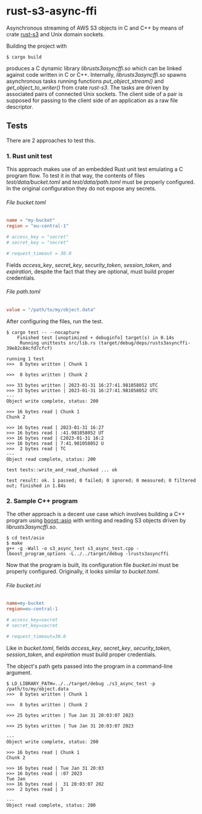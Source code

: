 rust-s3-async-ffi
=================

Asynchronous streaming of AWS S3 objects in C and C++ by means of crate
[rust-s3](https://crates.io/crates/rust-s3) and Unix domain sockets.

Building the project with

```ShellSession
$ cargo build
```

produces a C dynamic library *librusts3asyncffi.so* which can be linked against
code written in C or C++. Internally, *librusts3asyncffi.so* spawns asynchronous
tasks running functions *put_object_stream()* and *get_object_to_writer()* from
crate *rust-s3*. The tasks are driven by associated pairs of connected Unix
sockets. The client side of a pair is supposed for passing to the client side
of an application as a raw file descriptor.

Tests
-----

There are 2 approaches to test this.

### 1. Rust unit test

This approach makes use of an embedded Rust unit test emulating a C program
flow. To test it in that way, the contents of files *test/data/bucket.toml* and
*test/data/path.toml* must be properly configured. In the original configuration
they do not expose any secrets.

###### File *bucket.toml*

```toml
name = "my-bucket"
region = "eu-central-1"

# access_key = "secret"
# secret_key = "secret"

# request_timeout = 30.0
```

Fields *access_key*, *secret_key*, *security_token*, *session_token*, and
*expiration*, despite the fact that they are optional, must build proper
credentials.

###### File *path.toml*

```toml
value = "/path/to/my/object.data"
```

After configuring the files, run the test.

```ShellSession
$ cargo test -- --nocapture
    Finished test [unoptimized + debuginfo] target(s) in 0.14s
     Running unittests src/lib.rs (target/debug/deps/rusts3asyncffi-39e82c84cfd7cfcf)

running 1 test
>>>  8 bytes written | Chunk 1

>>>  8 bytes written | Chunk 2

>>> 33 bytes written | 2023-01-31 16:27:41.981058052 UTC
>>> 33 bytes written | 2023-01-31 16:27:41.981058052 UTC
---
Object write complete, status: 200

>>> 16 bytes read | Chunk 1
Chunk 2

>>> 16 bytes read | 2023-01-31 16:27
>>> 16 bytes read | :41.981058052 UT
>>> 16 bytes read | C2023-01-31 16:2
>>> 16 bytes read | 7:41.981058052 U
>>>  2 bytes read | TC
---
Object read complete, status: 200

test tests::write_and_read_chunked ... ok

test result: ok. 1 passed; 0 failed; 0 ignored; 0 measured; 0 filtered out; finished in 1.84s
```

### 2. Sample C++ program

The other approach is a decent use case which involves building a C++ program
using [boost::asio](https://www.boost.org/doc/libs/release/libs/asio/) with
writing and reading S3 objects driven by *librusts3asyncffi.so*.

```ShellSession
$ cd test/asio
$ make
g++ -g -Wall -o s3_async_test s3_async_test.cpp -lboost_program_options -L../../target/debug -lrusts3asyncffi
```

Now that the program is built, its configuration file *bucket.ini* must be
properly configured. Originally, it looks similar to *bucket.toml*.

###### File *bucket.ini*

```ini
name=my-bucket
region=eu-central-1

# access_key=secret
# secret_key=secret

# request_timeout=30.0
```

Like in *bucket.toml*, fields *access_key*, *secret_key*, *security_token*,
*session_token*, and *expiration* must build proper credentials.

The object's path gets passed into the program in a command-line argument.

```ShellSession
$ LD_LIBRARY_PATH=../../target/debug ./s3_async_test -p /path/to/my/object.data
>>>  8 bytes written | Chunk 1

>>>  8 bytes written | Chunk 2

>>> 25 bytes written | Tue Jan 31 20:03:07 2023

>>> 25 bytes written | Tue Jan 31 20:03:07 2023

---
Object write complete, status: 200

>>> 16 bytes read | Chunk 1
Chunk 2

>>> 16 bytes read | Tue Jan 31 20:03
>>> 16 bytes read | :07 2023
Tue Jan
>>> 16 bytes read |  31 20:03:07 202
>>>  2 bytes read | 3

---
Object read complete, status: 200
```

